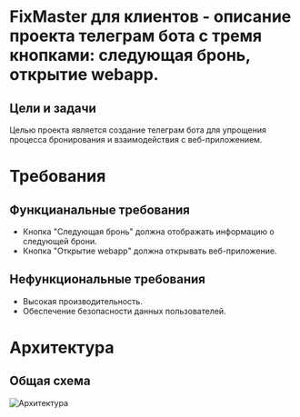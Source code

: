 #  FixMaster для клиентов - описание проекта телеграм бота с тремя кнопками: следующая бронь, открытие webapp.


## Цели и задачи 
Целью проекта является создание телеграм бота для упрощения процесса бронирования и взаимодействия с веб-приложением.

# Требования 
## Функцианальные требования

- Кнопка "Следующая бронь" должна отображать информацию о следующей брони.
- Кнопка "Открытие webapp" должна открывать веб-приложение.

## Нефункциональные требования
- Высокая производительность.
- Обеспечение безопасности данных пользователей.

# Архитектура 
## Общая схема
![Архитектура](CustomerBot_arch.png)
